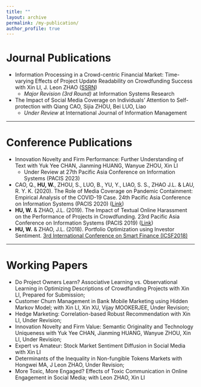 ```yaml
---
title: ""
layout: archive
permalink: /my-publication/
author_profile: true
---
```


# Journal Publications

- Information Processing in a Crowd-centric Financial Market: Time-varying Effects of Project Update Readability on Crowdfunding Success with Xin LI, J. Leon ZHAO ([SSRN](https://papers.ssrn.com/sol3/papers.cfm?abstract_id=3925150))
  - *Major Revision (3rd Round)* at Information Systems Research 
- The Impact of Social Media Coverage on Individuals’ Attention to Self-protection with Qiang CAO, Sijia ZHOU, Bei LUO, Liao
  - *Under Review* at International Journal of Information Management 

---

# Conference Publications

- Innovation Novelty and Firm Performance: Further Understanding of Text with Yuk Yee CHAN, Jianming HUANG, Wanyue ZHOU, Xin LI
  - Under Review at 27th Pacific Asia Conference on Information Systems (PACIS 2023)
- CAO, Q., **HU, W.**, ZHOU, S., LUO, B., YU, Y., LIAO, S. S., ZHAO J.L. & LAU, R. Y. K. (2020). The Role of Media Coverage on Pandemic Containment: Empirical Analysis of the COVID-19 Case. 24th Pacific Asia Conference on Information Systems (PACIS 2020) ([Link](https://aisel.aisnet.org/pacis2020/162/))
- **HU, W.** & ZHAO, J.L. (2019). The Impact of Textual Online Harassment on the Performance of Projects in Crowdfunding. 23rd Pacific Asia Conference on Information Systems (PACIS 2019) ([Link](https://aisel.aisnet.org/pacis2019/156/))
- **HU, W.** & ZHAO, J.L. (2018). Portfolio Optimization using Investor Sentiment. [3rd International Conference on Smart Finance (ICSF2018)](http://epic.is.cityu.edu.hk/ICSF18/)

---

# Working Papers

- Do Project Owners Learn? Associative Learning vs. Observational Learning in Optimizing Descriptions of Crowdfunding Projects with Xin LI, Prepared for Submission;
- Customer Churn Management in Bank Mobile Marketing using Hidden Markov Model; with Xin LI, Xin XU, Vijay MOOKERJEE, Under Revision;
- Hedge Marketing: Correlation-based Robust Recommendation with Xin LI, Under Revision;
- Innovation Novelty and Firm Value: Semantic Originality and Technology Uniqueness with Yuk Yee CHAN, Jianming HUANG, Wanyue ZHOU, Xin LI, Under Revision;
- Expert vs Amateur: Stock Market Sentiment Diffusion in Social Media with Xin LI
- Determinants of the Inequality in Non-fungible Tokens Markets with Hongwei MA, J Leon ZHAO, Under Revision;
- More Toxic, More Engaged? Effects of Toxic Communication in Online Engagement in Social Media; with Leon ZHAO, Xin LI
